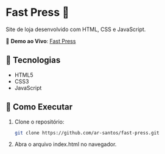 # Fast Press 🛒

Site de loja desenvolvido com HTML, CSS e JavaScript.

🔗 **Demo ao Vivo**: [Fast Press](https://ar-santos.github.io/fast-press/)

## 🚀 Tecnologias
- HTML5
- CSS3
- JavaScript

## 📌 Como Executar
1. Clone o repositório:
   ```bash
   git clone https://github.com/ar-santos/fast-press.git

2. Abra o arquivo index.html no navegador.
